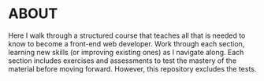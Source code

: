 # ABOUT
Here I walk through a structured course that teaches all that is needed to know to become a front-end web developer. Work through each section, learning new skills (or improving existing ones) as I navigate along. Each section includes exercises and assessments to test the mastery of the material before moving forward. However, this repository excludes the tests.
